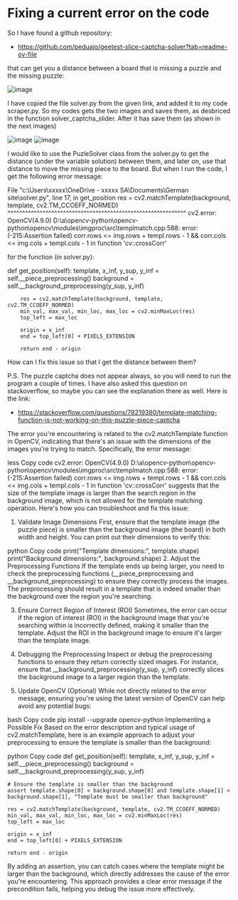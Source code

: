 # Fixing a current error on the code

So I have found a github repository:

- https://github.com/peduajo/geetest-slice-captcha-solver?tab=readme-ov-file 

that can get you a distance between a board that is missing a puzzle and the missing puzzle:

![image](https://github.com/FraneCal/UpWork-example/assets/90317417/578ddd75-ad4f-489a-88e4-9b31df9df9a6)

I have copied the file solver.py from the given link, and added it to my code scraper.py. So my codes gets the two images and saves them, as desbriced in the function solver_captcha_slider. After it has save them (as shown in the next images)

![image](https://github.com/FraneCal/UpWork-example/assets/90317417/df21c782-f160-4c7e-a3dc-96efac76ad02) ![image](https://github.com/FraneCal/UpWork-example/assets/90317417/c54a3374-272d-4142-a865-68397fcd5437)

I would like to use the PuzleSolver class from the solver.py to get the distance (under the variable solution) between them, and later on, use that distance to move the missing piece to the board. But when I run the code, I get the following error message: 


File "c:\Users\xxxxx\OneDrive - xxxxx SA\Documents\German site\solver.py", line 17, in get_position
res = cv2.matchTemplate(background, template, cv2.TM_CCOEFF_NORMED)
      ^^^^^^^^^^^^^^^^^^^^^^^^^^^^^^^^^^^^^^^^^^^^^^^^^^^^^^^^^^^^^
cv2.error: OpenCV(4.9.0) D:\a\opencv-python\opencv-python\opencv\modules\imgproc\src\templmatch.cpp:588: error: (-215:Assertion failed) corr.rows <= img.rows + templ.rows - 1 && corr.cols <= img.cols + templ.cols - 1 in function 'cv::crossCorr'


for the function (in solver.py):


def get_position(self):
        template, x_inf, y_sup, y_inf = self.__piece_preprocessing()
        background = self.__background_preprocessing(y_sup, y_inf)

        res = cv2.matchTemplate(background, template, cv2.TM_CCOEFF_NORMED)
        min_val, max_val, min_loc, max_loc = cv2.minMaxLoc(res)
        top_left = max_loc

        origin = x_inf
        end = top_left[0] + PIXELS_EXTENSION

        return end - origin


How can I fix this issue so that I get the distance between them?

P.S. The puzzle captcha does not appear always, so you will need to run the program a couple of times. I have also asked this question on stackoverflow, so maybe you can see the explanation there as well. Here is the link:

- https://stackoverflow.com/questions/78219380/template-matching-function-is-not-working-on-this-puzzle-piece-captcha


The error you're encountering is related to the cv2.matchTemplate function in OpenCV, indicating that there's an issue with the dimensions of the images you're trying to match. Specifically, the error message:

less
Copy code
cv2.error: OpenCV(4.9.0) D:\a\opencv-python\opencv-python\opencv\modules\imgproc\src\templmatch.cpp:588: error: (-215:Assertion failed) corr.rows <= img.rows + templ.rows - 1 && corr.cols <= img.cols + templ.cols - 1 in function 'cv::crossCorr'
suggests that the size of the template image is larger than the search region in the background image, which is not allowed for the template matching operation. Here's how you can troubleshoot and fix this issue:

1. Validate Image Dimensions
First, ensure that the template image (the puzzle piece) is smaller than the background image (the board) in both width and height. You can print out their dimensions to verify this:

python
Copy code
print("Template dimensions:", template.shape)
print("Background dimensions:", background.shape)
2. Adjust the Preprocessing Functions
If the template ends up being larger, you need to check the preprocessing functions (__piece_preprocessing and __background_preprocessing) to ensure they correctly process the images. The preprocessing should result in a template that is indeed smaller than the background over the region you're searching.

3. Ensure Correct Region of Interest (ROI)
Sometimes, the error can occur if the region of interest (ROI) in the background image that you're searching within is incorrectly defined, making it smaller than the template. Adjust the ROI in the background image to ensure it's larger than the template image.

4. Debugging the Preprocessing
Inspect or debug the preprocessing functions to ensure they return correctly sized images. For instance, ensure that __background_preprocessing(y_sup, y_inf) correctly slices the background image to a larger region than the template.

5. Update OpenCV (Optional)
While not directly related to the error message, ensuring you're using the latest version of OpenCV can help avoid any potential bugs:

bash
Copy code
pip install --upgrade opencv-python
Implementing a Possible Fix
Based on the error description and typical usage of cv2.matchTemplate, here is an example approach to adjust your preprocessing to ensure the template is smaller than the background:

python
Copy code
def get_position(self):
    template, x_inf, y_sup, y_inf = self.__piece_preprocessing()
    background = self.__background_preprocessing(y_sup, y_inf)

    # Ensure the template is smaller than the background
    assert template.shape[0] < background.shape[0] and template.shape[1] < background.shape[1], "Template must be smaller than background"

    res = cv2.matchTemplate(background, template, cv2.TM_CCOEFF_NORMED)
    min_val, max_val, min_loc, max_loc = cv2.minMaxLoc(res)
    top_left = max_loc

    origin = x_inf
    end = top_left[0] + PIXELS_EXTENSION

    return end - origin
By adding an assertion, you can catch cases where the template might be larger than the background, which directly addresses the cause of the error you're encountering. This approach provides a clear error message if the precondition fails, helping you debug the issue more effectively.

